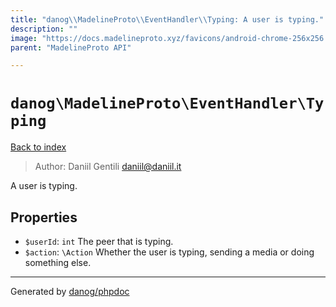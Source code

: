 ```yaml
---
title: "danog\\MadelineProto\\EventHandler\\Typing: A user is typing."
description: ""
image: "https://docs.madelineproto.xyz/favicons/android-chrome-256x256.png"
parent: "MadelineProto API"

---
```

# `danog\MadelineProto\EventHandler\Typing`
[Back to index](../../../index.html)

> Author: Daniil Gentili <daniil@daniil.it>  
  

A user is typing.  



## Properties
* `$userId`: `int` The peer that is typing.
* `$action`: `\Action` Whether the user is typing, sending a media or doing something else.
---
Generated by [danog/phpdoc](https://phpdoc.daniil.it)

